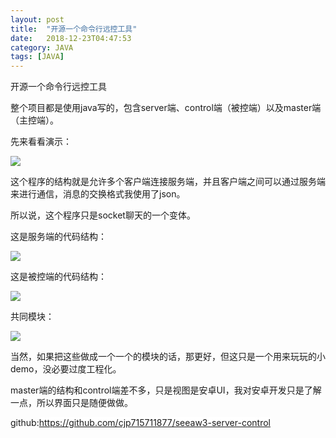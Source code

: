 ```yaml
---
layout: post
title:  "开源一个命令行远控工具"
date:   2018-12-23T04:47:53
category: JAVA
tags: [JAVA]
---
```


开源一个命令行远控工具

<p>整个项目都是使用java写的，包含server端、control端（被控端）以及master端（主控端）。</p><p>先来看看演示：</p><p><img src="http://ismy1.oss-cn-qingdao.aliyuncs.com/gif6.gif" style="max-width:100%;"><br></p><p>这个程序的结构就是允许多个客户端连接服务端，并且客户端之间可以通过服务端来进行通信，消息的交换格式我使用了json。</p><p>所以说，这个程序只是socket聊天的一个变体。</p><p>这是服务端的代码结构：</p><p><img src="https://ismy1.oss-cn-qingdao.aliyuncs.com/blog/1545460827179.png" style="max-width:100%;"><br></p><p>这是被控端的代码结构：</p><p><img src="https://ismy1.oss-cn-qingdao.aliyuncs.com/blog/1545460884137.png" style="max-width:100%;"><br></p><p>共同模块：</p><p><img src="https://ismy1.oss-cn-qingdao.aliyuncs.com/blog/1545460908683.png" style="max-width:100%;"><br></p><p>当然，如果把这些做成一个一个的模块的话，那更好，但这只是一个用来玩玩的小demo，没必要过度工程化。</p><p>master端的结构和control端差不多，只是视图是安卓UI，我对安卓开发只是了解一点，所以界面只是随便做做。</p><p>github:<a href="https://github.com/cjp715711877/seeaw3-server-control" target="_blank" style="background-color: rgb(255, 255, 255);">https://github.com/cjp715711877/seeaw3-server-control</a></p><style>
<!--
 /* Font Definitions */
 @font-face
	{font-family:Helvetica;
	panose-1:2 11 6 4 2 2 2 2 2 4;
	mso-font-charset:0;
	mso-generic-font-family:swiss;
	mso-font-pitch:variable;
	mso-font-signature:-536858881 -1073711013 9 0 511 0;}
@font-face
	{font-family:"Cambria Math";
	panose-1:2 4 5 3 5 4 6 3 2 4;
	mso-font-charset:0;
	mso-generic-font-family:roman;
	mso-font-pitch:variable;
	mso-font-signature:3 0 0 0 1 0;}
@font-face
	{font-family:等线;
	panose-1:2 1 6 0 3 1 1 1 1 1;
	mso-font-alt:DengXian;
	mso-font-charset:134;
	mso-generic-font-family:auto;
	mso-font-pitch:variable;
	mso-font-signature:-1610612033 953122042 22 0 262159 0;}
@font-face
	{font-family:"\@等线";
	panose-1:2 1 6 0 3 1 1 1 1 1;
	mso-font-charset:134;
	mso-generic-font-family:auto;
	mso-font-pitch:variable;
	mso-font-signature:-1610612033 953122042 22 0 262159 0;}
 /* Style Definitions */
 p.MsoNormal, li.MsoNormal, div.MsoNormal
	{mso-style-unhide:no;
	mso-style-qformat:yes;
	mso-style-parent:"";
	margin:0cm;
	margin-bottom:.0001pt;
	text-align:justify;
	text-justify:inter-ideograph;
	mso-pagination:none;
	font-size:10.5pt;
	mso-bidi-font-size:11.0pt;
	font-family:等线;
	mso-ascii-font-family:等线;
	mso-ascii-theme-font:minor-latin;
	mso-fareast-font-family:等线;
	mso-fareast-theme-font:minor-fareast;
	mso-hansi-font-family:等线;
	mso-hansi-theme-font:minor-latin;
	mso-bidi-font-family:"Times New Roman";
	mso-bidi-theme-font:minor-bidi;
	mso-font-kerning:1.0pt;}
.MsoChpDefault
	{mso-style-type:export-only;
	mso-default-props:yes;
	font-family:等线;
	mso-bidi-font-family:"Times New Roman";
	mso-bidi-theme-font:minor-bidi;}
 /* Page Definitions */
 @page
	{mso-page-border-surround-header:no;
	mso-page-border-surround-footer:no;}
@page WordSection1
	{size:612.0pt 792.0pt;
	margin:72.0pt 90.0pt 72.0pt 90.0pt;
	mso-header-margin:36.0pt;
	mso-footer-margin:36.0pt;
	mso-paper-source:0;}
div.WordSection1
	{page:WordSection1;}
-->
</style>